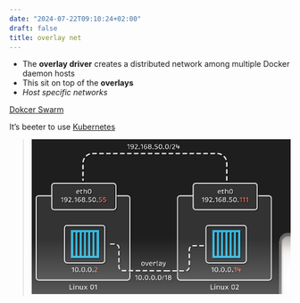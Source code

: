 ```yaml
---
date: "2024-07-22T09:10:24+02:00"
draft: false
title: overlay net
---
```


-   The **overlay driver** creates a distributed network among multiple
    Docker daemon hosts
-   This sit on top of the **overlays**
-   *Host specific networks*

[Dokcer Swarm](https://docs.docker.com/engine/swarm/)

It’s beeter to use [Kubernetes](//posts/CKA/Kubernetes)

> ![Pasted_image_20240510110121.png](/static/Pasted_image_20240510110121.png)
